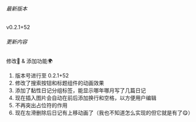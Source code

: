 ###### 最新版本
v0.2.1+52

###### 更新内容

修改📖 & 添加功能🌍

1. 版本号进行至 0.2.1+52
2. 修改了搜索按钮和标题组件的动画效果
3. 添加了黏性日记分组标签，能显示哪年哪月写了几篇日记
4. 现在插入图片会自动在前后添加换行和空格，以方便用户编辑
5. 不再突出占位符的作用
6. 现在左滑删除后日记有上移动画了（我也不知道怎么实现的但它就是有了😋）
